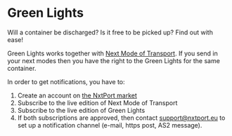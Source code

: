 # Green Lights 

Will a container be discharged? Is it free to be picked up? Find out with ease!

Green Lights works together with [Next Mode of Transport](https://github.com/NxtPort/API/tree/master/NextModeOfTransport). If you send in your next modes then you have the right to the Green Lights for the same container.

In order to get notifications, you have to:

1. Create an account on [the NxtPort market](https://market.nxtport.eu)
2. Subscribe to the live edition of Next Mode of Transport
3. Subscribe to the live edition of Green Lights
4. If both subscriptions are approved, then contact support@nxtport.eu to set up a notification channel (e-mail, https post, AS2 message).
